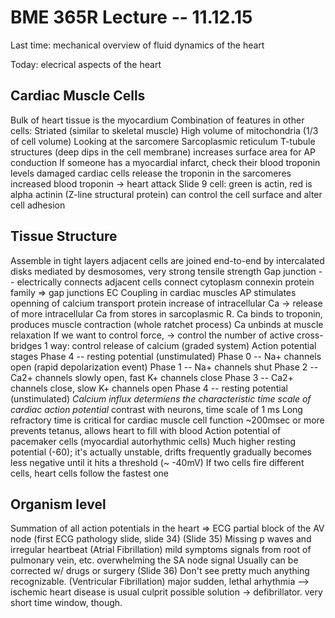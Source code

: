 BME 365R Lecture -- 11.12.15
============================
Last time: mechanical overview of fluid dynamics of the heart

Today: elecrical aspects of the heart

Cardiac Muscle Cells
--
Bulk of heart tissue is the myocardium
Combination of features in other cells:
	Striated (similar to skeletal muscle)
	High volume of mitochondria (1/3 of cell volume)
	Looking at the sarcomere
	Sarcoplasmic reticulum
	T-tubule structures (deep dips in the cell membrane)
		increases surface area for AP conduction
	If someone has a myocardial infarct, check their blood troponin levels
		damaged cardiac cells release the troponin in the sarcomeres
		increased blood troponin -> heart attack
	Slide 9 cell: green is actin, red is alpha actinin (Z-line structural protein)
		can control the cell surface and alter cell adhesion

Tissue Structure
--
Assemble in tight layers
	adjacent cells are joined end-to-end by intercalated disks
		mediated by desmosomes, very strong tensile strength
	Gap junction -- electrically connects adjacent cells
		connect cytoplasm
		connexin protein family => gap junctions
	EC Coupling in cardiac muscles
		AP stimulates openning of calcium transport protein
		increase of intracellular Ca -> release of more intracellular Ca from stores in sarcoplasmic R.
		Ca binds to troponin, produces muscle contraction (whole ratchet process)
		Ca unbinds at muscle relaxation
	If we want to control force, 
		-> control the number of active cross-bridges
		1 way: control release of calcium (graded system)
Action potential stages
	Phase 4 -- resting potential (unstimulated)
	Phase 0 -- Na+ channels open (rapid depolarization event)
	Phase 1 -- Na+ channels shut
	Phase 2 -- Ca2+ channels slowly open, fast K+ channels close
	Phase 3 -- Ca2+ channels  close, slow K+ channels open
	Phase 4 -- resting potential (unstimulated)
	*Calcium influx determiens the characteristic time scale of cardiac action potential*
		contrast with neurons, time scale of 1 ms
	Long refractory time is critical for cardiac muscle cell function
		~200msec or more
		prevents tetanus, allows heart to fill with blood
Action potential of pacemaker cells (myocardial autorhythmic cells)
	Much higher resting potential (-60); it's actually unstable, drifts frequently
	gradually becomes less negative until it hits a threshold (~ -40mV)
	If two cells fire different cells, heart cells follow the fastest one

Organism level
--
Summation of all action potentials in the heart => ECG
partial block of the AV node (first ECG pathology slide, slide 34)
(Slide 35) Missing p waves and irregular heartbeat (Atrial Fibrillation)
	mild symptoms
	signals from root of pulmonary vein, etc. overwhelming the SA node signal
	Usually can be corrected w/ drugs or surgery 
(Slide 36) Don't see pretty much anything recognizable. (Ventricular Fibrillation)
	major sudden, lethal arhythmia --> ischemic heart disease is usual culprit
	possible solution -> defibrillator. very short time window, though.


